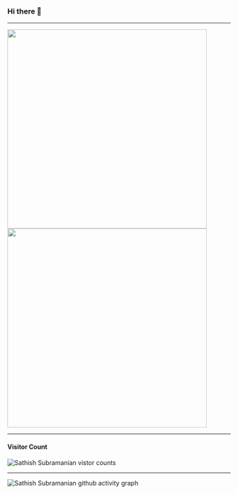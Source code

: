 ### Hi there 👋
---
<img src="https://github-readme-stats.vercel.app/api?username=srsathish92&count_private=true&show_icons=true&include_all_commits=true" width="450"/> <img src="https://github-readme-streak-stats.herokuapp.com/?user=srsathish92" width="450"/>

<!--<a href="https://github.com/srsathish92">
  <img align="center" src="https://github-readme-stats.vercel.app/api/top-langs/?username=srsathish92&layout=compact" />
</a>-->

----

#### Visitor Count
![Sathish Subramanian vistor counts](https://profile-counter.glitch.me/{srsathish92}/count.svg)

----

![Sathish Subramanian github activity graph](https://activity-graph.herokuapp.com/graph?username=srsathish92&theme=react-dark)


<!--
**srsathish92/srsathish92** is a ✨ _special_ ✨ repository because its `README.md` (this file) appears on your GitHub profile.

Here are some ideas to get you started:

- 🔭 I’m currently working on ...
- 🌱 I’m currently learning ...
- 👯 I’m looking to collaborate on ...
- 🤔 I’m looking for help with ...
- 💬 Ask me about ...
- 📫 How to reach me: ...
- 😄 Pronouns: ...
- ⚡ Fun fact: ...
-->
